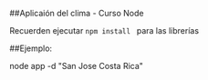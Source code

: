 ##Aplicaión del clima - Curso Node

Recuerden ejecutar ```npm install ``` para las librerías

##Ejemplo:    

node app -d "San Jose Costa Rica"